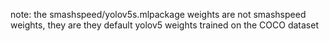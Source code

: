 note: the smashspeed/yolov5s.mlpackage weights are not smashspeed weights, they are they default yolov5 weights trained on the COCO dataset
